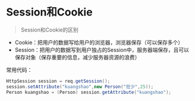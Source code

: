 # Session和Cookie



> Session和Cookie的区别

- Cookie：把用户的数据写给用户的浏览器，浏览器保存（可以保存多个）
- Session：把用户的数据写到用户独占的Session中，服务器端保存，且可以保存对象（保存重要的信息，减少服务器资源的浪费）



常用代码：

```java
HttpSession session = req.getSession();
session.setAttribute("kuangshao",new Person("狂少",25));
Person kuangshao = (Person) session.getAttribute("kuangshao");
```
